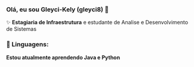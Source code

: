 ### Olá, eu sou Gleyci-Kely (gleyci8) 👋

✨ **Estagiaria de Infraestrutura** e estudante de Analise e Desenvolvimento de Sistemas


 ### 🧰 Linguagens:

**Estou atualmente aprendendo Java e Python**


